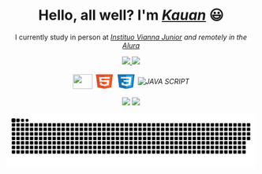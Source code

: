<div>
  <h1 align="center">Hello, all well? I'm <a href=""><i>Kauan</i></a> 😃️</h1>
  <p align="center">I currently study in person at <a href="https://www.vianna.edu.br/analise-e-desenv-de-sistemas/"><i>Instituo Vianna Junior<i></a> and remotely in the <a href="https://www.alura.com.br/"><i>Alura</i></a>
  </a><br>
</div>

<div align="center">
  <a href="https://github.com/4thend4m">
    <img height="150em" src="https://github-readme-stats.vercel.app/api?username=4thend4m&count_private=true&include_all_commits=true&show_icons=true&theme=&hide_border=false&show_owner=true"/>
    <img height="150em" src="https://github-readme-stats.vercel.app/api/top-langs/?username=4thend4m&theme=&hide_border=false&&layout=compact"/>
  </a>
</div>

<div align="center" valign="top"><br>
  <img align="center" alt"PYHON" height="30" width="40" src="https://cdn.jsdelivr.net/gh/devicons/devicon/icons/python/python-original.svg">
  <img align="center" alt="HTML" height="30" width="40" src="https://raw.githubusercontent.com/devicons/devicon/master/icons/html5/html5-original.svg">
  <img align="center" alt="CSS" height="30" width="40" src="https://raw.githubusercontent.com/devicons/devicon/master/icons/css3/css3-original.svg">
  <img align="center" alt="JAVA SCRIPT" height="30" width="40" src="https://cdn.jsdelivr.net/gh/devicons/devicon/icons/javascript/javascript-original.svg">
</div><br>

<div align="center">
  <a href="" target="_blank"><img src="https://img.shields.io/badge/-LinkedIn-%230077B5?style=for-the-badge&logo=linkedin&logoColor=white" target="_blank"></a> 
  <a href="mailto:4thend4mcc@gmail.com"><img src="https://img.shields.io/badge/-Gmail-%23333?style=for-the-badge&logo=gmail&logoColor=white" target="_blank"></a>
</div>

<div align="center">
  
  ![Snake animation](https://github.com/4thend4m/4thend4m/blob/output/github-contribution-grid-snake.svg)
  
</div>
